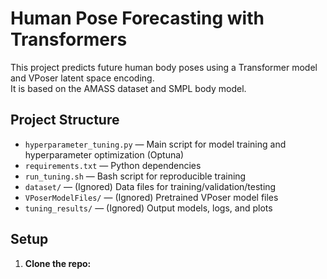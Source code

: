 # Human Pose Forecasting with Transformers

This project predicts future human body poses using a Transformer model and VPoser latent space encoding.  
It is based on the AMASS dataset and SMPL body model.

## Project Structure

- `hyperparameter_tuning.py` — Main script for model training and hyperparameter optimization (Optuna)
- `requirements.txt` — Python dependencies
- `run_tuning.sh` — Bash script for reproducible training
- `dataset/` — (Ignored) Data files for training/validation/testing
- `VPoserModelFiles/` — (Ignored) Pretrained VPoser model files
- `tuning_results/` — (Ignored) Output models, logs, and plots

## Setup

1. **Clone the repo:**
